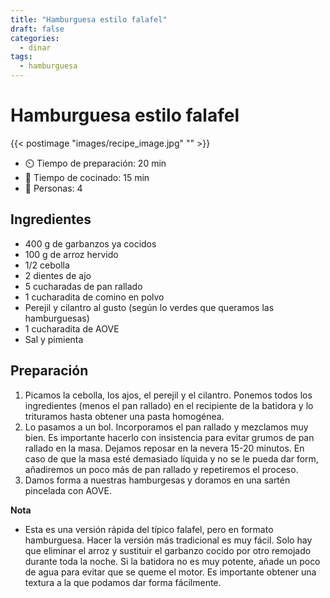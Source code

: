 ```yaml
---
title: "Hamburguesa estilo falafel"
draft: false 
categories: 
  - dinar
tags: 
  - hamburguesa
---
```


# Hamburguesa estilo falafel  

{{< postimage "images/recipe_image.jpg" "" >}}


- ⏲️  Tiempo de preparación: 20 min 
- 🍳 Tiempo de cocinado: 15 min 
- 🍴 Personas: 4 

## Ingredientes

- 400 g de garbanzos ya cocidos
- 100 g de arroz hervido
- 1/2 cebolla
- 2 dientes de ajo
- 5 cucharadas de pan rallado
- 1 cucharadita de comino en polvo
- Perejil y cilantro al gusto (según lo verdes que queramos las hamburguesas)
- 1 cucharadita de AOVE
- Sal y pimienta
## Preparación

1. Picamos la cebolla, los ajos, el perejil y el cilantro. Ponemos todos los ingredientes (menos el pan rallado) en el recipiente de la 
batidora y lo trituramos hasta obtener una pasta homogénea.
2. Lo pasamos a un bol. Incorporamos el pan rallado y mezclamos muy bien. Es importante hacerlo con insistencia para evitar grumos de pan rallado en la masa. Dejamos reposar en la nevera 15-20 minutos. En caso de que la masa esté demasiado líquida y no se le pueda dar form, añadiremos un poco más de pan rallado y repetiremos el proceso.
3. Damos forma a nuestras hamburgesas y doramos en una sartén pincelada con AOVE.

**Nota** 

+ Esta es una versión rápida del típico falafel, pero en formato hamburguesa. Hacer la versión más tradicional es muy fácil. Solo hay que eliminar el arroz y sustituir el garbanzo cocido por otro remojado durante toda la noche. Si la batidora no es muy potente, añade un poco de agua para evitar que se queme el motor. Es importante obtener una textura a la que podamos dar forma fácilmente. 

